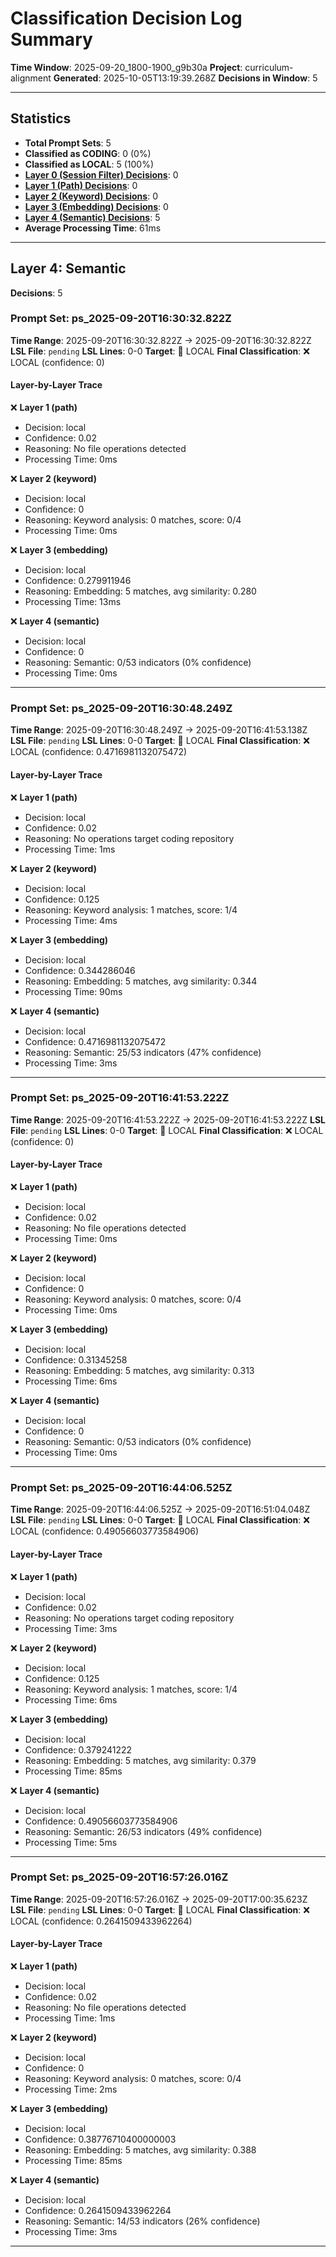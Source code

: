 # Classification Decision Log Summary

**Time Window**: 2025-09-20_1800-1900_g9b30a
**Project**: curriculum-alignment
**Generated**: 2025-10-05T13:19:39.268Z
**Decisions in Window**: 5

---

## Statistics

- **Total Prompt Sets**: 5
- **Classified as CODING**: 0 (0%)
- **Classified as LOCAL**: 5 (100%)
- **[Layer 0 (Session Filter) Decisions](#layer-0-session-filter)**: 0
- **[Layer 1 (Path) Decisions](#layer-1-path)**: 0
- **[Layer 2 (Keyword) Decisions](#layer-2-keyword)**: 0
- **[Layer 3 (Embedding) Decisions](#layer-3-embedding)**: 0
- **[Layer 4 (Semantic) Decisions](#layer-4-semantic)**: 5
- **Average Processing Time**: 61ms

---

## Layer 4: Semantic

**Decisions**: 5

### Prompt Set: ps_2025-09-20T16:30:32.822Z

**Time Range**: 2025-09-20T16:30:32.822Z → 2025-09-20T16:30:32.822Z
**LSL File**: `pending`
**LSL Lines**: 0-0
**Target**: 📍 LOCAL
**Final Classification**: ❌ LOCAL (confidence: 0)

#### Layer-by-Layer Trace

❌ **Layer 1 (path)**
- Decision: local
- Confidence: 0.02
- Reasoning: No file operations detected
- Processing Time: 0ms

❌ **Layer 2 (keyword)**
- Decision: local
- Confidence: 0
- Reasoning: Keyword analysis: 0 matches, score: 0/4
- Processing Time: 0ms

❌ **Layer 3 (embedding)**
- Decision: local
- Confidence: 0.279911946
- Reasoning: Embedding: 5 matches, avg similarity: 0.280
- Processing Time: 13ms

❌ **Layer 4 (semantic)**
- Decision: local
- Confidence: 0
- Reasoning: Semantic: 0/53 indicators (0% confidence)
- Processing Time: 0ms

---

### Prompt Set: ps_2025-09-20T16:30:48.249Z

**Time Range**: 2025-09-20T16:30:48.249Z → 2025-09-20T16:41:53.138Z
**LSL File**: `pending`
**LSL Lines**: 0-0
**Target**: 📍 LOCAL
**Final Classification**: ❌ LOCAL (confidence: 0.4716981132075472)

#### Layer-by-Layer Trace

❌ **Layer 1 (path)**
- Decision: local
- Confidence: 0.02
- Reasoning: No operations target coding repository
- Processing Time: 1ms

❌ **Layer 2 (keyword)**
- Decision: local
- Confidence: 0.125
- Reasoning: Keyword analysis: 1 matches, score: 1/4
- Processing Time: 4ms

❌ **Layer 3 (embedding)**
- Decision: local
- Confidence: 0.344286046
- Reasoning: Embedding: 5 matches, avg similarity: 0.344
- Processing Time: 90ms

❌ **Layer 4 (semantic)**
- Decision: local
- Confidence: 0.4716981132075472
- Reasoning: Semantic: 25/53 indicators (47% confidence)
- Processing Time: 3ms

---

### Prompt Set: ps_2025-09-20T16:41:53.222Z

**Time Range**: 2025-09-20T16:41:53.222Z → 2025-09-20T16:41:53.222Z
**LSL File**: `pending`
**LSL Lines**: 0-0
**Target**: 📍 LOCAL
**Final Classification**: ❌ LOCAL (confidence: 0)

#### Layer-by-Layer Trace

❌ **Layer 1 (path)**
- Decision: local
- Confidence: 0.02
- Reasoning: No file operations detected
- Processing Time: 0ms

❌ **Layer 2 (keyword)**
- Decision: local
- Confidence: 0
- Reasoning: Keyword analysis: 0 matches, score: 0/4
- Processing Time: 0ms

❌ **Layer 3 (embedding)**
- Decision: local
- Confidence: 0.31345258
- Reasoning: Embedding: 5 matches, avg similarity: 0.313
- Processing Time: 6ms

❌ **Layer 4 (semantic)**
- Decision: local
- Confidence: 0
- Reasoning: Semantic: 0/53 indicators (0% confidence)
- Processing Time: 0ms

---

### Prompt Set: ps_2025-09-20T16:44:06.525Z

**Time Range**: 2025-09-20T16:44:06.525Z → 2025-09-20T16:51:04.048Z
**LSL File**: `pending`
**LSL Lines**: 0-0
**Target**: 📍 LOCAL
**Final Classification**: ❌ LOCAL (confidence: 0.49056603773584906)

#### Layer-by-Layer Trace

❌ **Layer 1 (path)**
- Decision: local
- Confidence: 0.02
- Reasoning: No operations target coding repository
- Processing Time: 3ms

❌ **Layer 2 (keyword)**
- Decision: local
- Confidence: 0.125
- Reasoning: Keyword analysis: 1 matches, score: 1/4
- Processing Time: 6ms

❌ **Layer 3 (embedding)**
- Decision: local
- Confidence: 0.379241222
- Reasoning: Embedding: 5 matches, avg similarity: 0.379
- Processing Time: 85ms

❌ **Layer 4 (semantic)**
- Decision: local
- Confidence: 0.49056603773584906
- Reasoning: Semantic: 26/53 indicators (49% confidence)
- Processing Time: 5ms

---

### Prompt Set: ps_2025-09-20T16:57:26.016Z

**Time Range**: 2025-09-20T16:57:26.016Z → 2025-09-20T17:00:35.623Z
**LSL File**: `pending`
**LSL Lines**: 0-0
**Target**: 📍 LOCAL
**Final Classification**: ❌ LOCAL (confidence: 0.2641509433962264)

#### Layer-by-Layer Trace

❌ **Layer 1 (path)**
- Decision: local
- Confidence: 0.02
- Reasoning: No file operations detected
- Processing Time: 1ms

❌ **Layer 2 (keyword)**
- Decision: local
- Confidence: 0
- Reasoning: Keyword analysis: 0 matches, score: 0/4
- Processing Time: 2ms

❌ **Layer 3 (embedding)**
- Decision: local
- Confidence: 0.38776710400000003
- Reasoning: Embedding: 5 matches, avg similarity: 0.388
- Processing Time: 85ms

❌ **Layer 4 (semantic)**
- Decision: local
- Confidence: 0.2641509433962264
- Reasoning: Semantic: 14/53 indicators (26% confidence)
- Processing Time: 3ms

---

